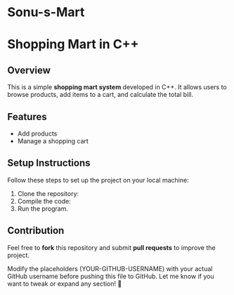 # Sonu-s-Mart

# Shopping Mart in C++

## Overview
This is a simple **shopping mart system** developed in C++. It allows users to browse products, add items to a cart, and calculate the total bill.

## Features
- Add products
- Manage a shopping cart

## Setup Instructions
Follow these steps to set up the project on your local machine:
1. Clone the repository:
2. Compile the code:
3. Run the program.

## Contribution
Feel free to **fork** this repository and submit **pull requests** to improve the project.

Modify the placeholders (YOUR-GITHUB-USERNAME) with your actual GitHub username before pushing this file to GitHub. Let me know if you want to tweak or expand any section! 🚀
